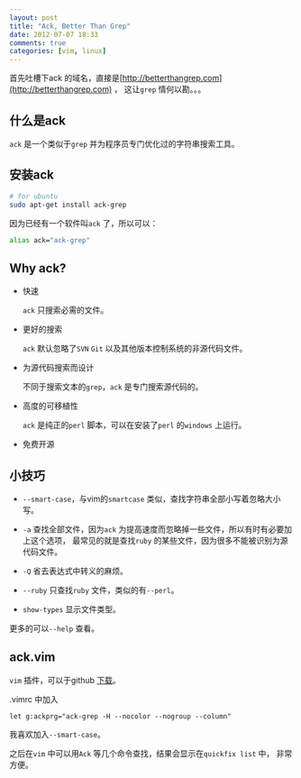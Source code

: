 ```yaml
---
layout: post
title: "Ack, Better Than Grep"
date: 2012-07-07 18:33
comments: true
categories: [vim, linux]
---
```


首先吐槽下ack 的域名，直接是[http://betterthangrep.com](http://betterthangrep.com) ，
这让`grep` 情何以勘。。。

## 什么是ack

`ack` 是一个类似于`grep` 并为程序员专门优化过的字符串搜索工具。

## 安装ack

```bash
# for ubuntu
sudo apt-get install ack-grep
```

因为已经有一个软件叫`ack` 了，所以可以：

```bash
alias ack="ack-grep"
```

## Why ack?

+ 快速
  
  `ack` 只搜索必需的文件。

+ 更好的搜索

  `ack` 默认忽略了`SVN` `Git` 以及其他版本控制系统的非源代码文件。

+ 为源代码搜索而设计

  不同于搜索文本的`grep`，`ack` 是专门搜索源代码的。

+ 高度的可移植性

  `ack` 是纯正的`perl` 脚本，可以在安装了`perl` 的`windows` 上运行。

+ 免费开源

## 小技巧

+ `--smart-case`，与vim的`smartcase` 类似，查找字符串全部小写着忽略大小写。

+ `-a` 查找全部文件，因为`ack`
  为提高速度而忽略掉一些文件，所以有时有必要加上这个选项，
  最常见的就是查找`ruby` 的某些文件，因为很多不能被识别为源代码文件。

+ `-Q` 省去表达式中转义的麻烦。

+ `--ruby` 只查找`ruby` 文件，类似的有`--perl`。

+ `show-types` 显示文件类型。

更多的可以`--help` 查看。

## ack.vim

`vim` 插件，可以于github [下载](https://github.com/mileszs/ack.vim.git)。

.vimrc 中加入

```vim
let g:ackprg="ack-grep -H --nocolor --nogroup --column"
```

我喜欢加入`--smart-case`。

之后在`vim` 中可以用`Ack` 等几个命令查找，结果会显示在`quickfix list` 中，
非常方便。
